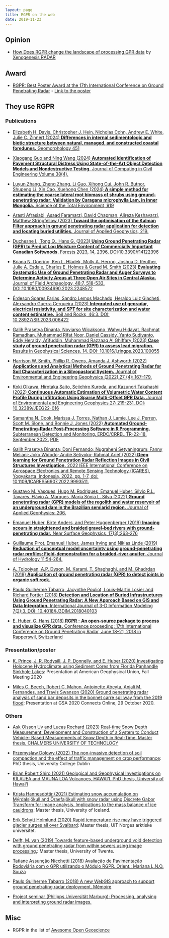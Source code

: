 ```yaml
---
layout: page
title: RGPR on the web
date: 2019-11-23
---
```


<!--
# RGPR: a free and open-source software package to process and visualise <acronym title="Ground Penetrating Radar">GPR</acronym> data
-->

## Opinion

* [How Does RGPR change the landscape of processing GPR data](http://xenogenesis.net/index.php/concrete-scan/41-rgpr-gpr-xenogenesis) by [Xenogenesis RADAR](http://xenogenesis.net/)


## Award

* [RGPR: Best Poster Award at the 17th International Conference on Ground Penetrating Radar](https://www.gpr2018.hsr.ch/index.php?id=18108) - [Link to the poster](https://emanuelhuber.github.io/publications/poster_2018_huber-and-hans_RGPR-new-open-source-package.pdf)

## They use RGPR

### Publications

* [Elizabeth H. Davis, Christopher J. Hein, Nicholas Cohn, Andrew E. White, Julie C. Zinnert (2024) **Differences in internal sedimentologic and biotic structure between natural, managed, and constructed coastal foredunes.** Geomorphology 451](https://doi.org/10.1016/j.geomorph.2024.109083)

* [Xiaogang Guo and Ning Wang (2024) **Automated Identification of Pavement Structural Distress Using State-of-the-Art Object Detection Models and Nondestructive Testing.** Journal of Computing in Civil Engineering Volume 38(4).](https://doi.org/10.1061/JCCEE5.CPENG-5864)

* [Luyun Zhang, Zheng Zhang, Li Guo, Xihong Cui, John R. Butnor, Shupeng Li, Xin Cao, Xuehong Chen (2024) **A simple method for estimating the coarse lateral root biomass of shrubs using ground-penetrating radar: Validation by Caragana microphylla Lam. in Inner Mongolia.** Science of the Total Environment, 919](https://doi.org/10.1016/j.scitotenv.2024.170897)

* [Arasti Afrasiabi, Asaad Faramarzi, David Chapman, Alireza Keshavarzi, Matthew Stringfellow (2023) **Toward the optimisation of the Kalman Filter approach in ground penetrating radar application for detection and locating buried utilities.** Journal of Applied Geophysics, 219.](https://doi.org/10.1016/j.jappgeo.2023.105220)

* [Duchesne I., Tong Q., Hans G. (2023) **Using Ground Penetrating Radar (GPR) to Predict Log Moisture Content of Commercially Important Canadian Softwoods.** Forests 2023, 14, 2396, DOI:10.3390/f14122396](http://dx.doi.org/10.3390/f14122396)

* [Briana N. Doering, Ken L. Hladek, Molly A. Herron, Joshua D. Reuther, Julie A. Esdale, Charles E. Holmes & Gerad M. Smith (2023) **Evaluating Systematic Use of Ground Penetrating Radar and Auger Surveys to Determine Activity Areas at Three Open Air Sites in Central Alaska.** Journal of Field Archaeology, 48:7, 518-533. DOI:10.1080/00934690.2023.2248572](http://dx.doi.org/10.28927/SR.2023.006422)

* [Érdeson Soares Farias, Sandro Lemos Machado, Heraldo Luiz Giacheti, Alexsandro Guerra Cerqueira (2023) **Integrated use of georadar, electrical resistivity, and SPT for site characterization and water content estimative.** Soil and Rocks, 46:3. DOI: 10.28927/SR.2023.006422](http://dx.doi.org/10.28927/SR.2023.006422)

* [Galih Prasetya Dinanta, Noviarso Wicaksono, Wahyu Hidayat, Rachmat Ramadhan, Muhammad Rifat Noor, Daniel Cassidy, Yanto Sudiyanto, Eddy Heraldy,  Afifuddin, Muhammad Razzaaq Al Ghiffary (2023) **Case study of ground penetration radar (GPR) to assess lead migration.** Results in Geophysical Sciences, 14. DOI: 10.1016/j.ringps.2023.100055](https://doi.org/10.1016/j.ringps.2023.100055)

* [Harrison W. Smith, Phillip R. Owens, Amanda J. Ashworth (2022) **Applications and Analytical Methods of Ground Penetrating Radar for Soil Characterization in a Silvopastoral System.** Journal of Environmental and Engineering Geophysics (2022) 27 (4): 167–179.](https://doi.org/10.32389/JEEG22-001)

* [Koki Oikawa, Hirotaka Saito, Seiichiro Kuroda, and Kazunori Takahashi (2022) **Continuous Automatic Estimation of Volumetric Water Content Profile During Infiltration Using Sparse Multi-Offset GPR Data.** Journal of Environmental and Engineering Geophysics 27: 219-231. DOI: 10.32389/JEEG22-016](https://doi.org/10.32389/JEEG22-016)

* [Samantha N. Cook, Marissa J. Torres, Nathan J. Lamie, Lee J. Perren, Scott M. Slone, and Bonnie J. Jones (2022) **Automated Ground-Penetrating-Radar Post-Processing Software in R Programming.** Subterranean Detection and Monitoring. ERDC/CRREL TR-22-18. September 2022.](http://dx.doi.org/10.21079/11681/45621) [PDF](https://apps.dtic.mil/sti/pdfs/AD1181444.pdf)

* [Galih Prasetya Dinanta; Doni Fernando; Nugraheni Setyaningrum; Fanny Meliani; Joko Widodo; Andie Setiyoko; Rahmat Arief (2022) **Deep learning for Ground Penetration Radar Reflection Images in Civil Structures Investigation.** 2022 IEEE International Conference on Aerospace Electronics and Remote Sensing Technology (ICARES), Yogyakarta, Indonesia, 2022, pp. 1-7, doi: 10.1109/ICARES56907.2022.9993511.](http://dx.doi.org/10.1109/ICARES56907.2022.9993511) 


* [Gustavo M. Vasques, Hugo M. Rodrigues, Emanuel Huber, Sílvio R.L. Tavares, Flávio A. Marques, Maria Sônia L. Silva (2022) **Ground penetrating radar (GPR) models of the regolith and water reservoir of an underground dam in the Brazilian semiarid region.** Journal of Applied Geophysics: 206.](https://doi.org/10.1016/j.jappgeo.2022.104797)

* [Emanuel Huber, Birte Anders, and Peter Huggenberger (2019) **Imaging scours in straightened and braided gravel‐bed rivers with ground‐penetrating radar.** Near Surface Geophysics, 17(3):263-276](https://doi.org/10.1002/nsg.12042)

* [Guillaume Pirot, Emanuel Huber, James Irving and Niklas Linde (2019) **Reduction of conceptual model uncertainty using ground-penetrating radar profiles: Field-demonstration for a braided-river aquifer.** Journal of Hydrology 11:54-264.](https://doi.org/10.1016/j.jhydrol.2019.01.047)

* [A. Tolooiyan, A.P. Dyson, M. Karami, T. Shaghaghi, and M. Ghadrdan (2018) **Application of ground penetrating radar (GPR) to detect joints in organic soft rock.**](https://doi.org/10.1520/GTJ20170279)

* [Paulo Guilherme Tabarro, Jacynthe Pouliot, Louis-Martin Losier and Richard Fortier (2018) **Detection and Location of Buried Infrastructures Using Ground Penetrating Radar: A New Approach Based on GIS and Data Integration.** International Journal of 3-D Information Modeling 7(2):3. DOI: 10.4018/IJ3DIM.2018040103](https://doi.org/10.4018/IJ3DIM.2018040103)

* [E. Huber, G. Hans (2018) **RGPR - An open-source package to process and visualize GPR data.** Conference proceeding: 17th International Conference on Ground Penetrating Radar, June 18–21, 2018 in Rapperswil, Switzerland](https://emanuelhuber.github.io/publications/2018_huber-and-hans_RGPR-new-R-package_notes.pdf)

### Presentation/poster

* [K. Prince, J. R. Rodysill,  J. P. Donnelly, and E. Huber (2020) Investigating Holocene Hydroclimate using Sediment Cores from Florida Panhandle Sinkhole Lakes](https://ui.adsabs.harvard.edu/abs/2020AGUFMPP045..04P/abstract): Presentation at American Geophysical Union, Fall Meeting 2020


* [Miles C. Beech, Robert C. Mahon, Antoinette Abeyta, Anjali M. Fernandes, and Travis Swanson (2020) Ground penetrating radar analysis of sand bar deposits in the bonnet carre spillway from the 2019 flood](https://gsa.confex.com/gsa/2020AM/webprogram/Paper357507.html): Presentation at GSA 2020 Connects Online, 29 October 2020.



### Others

*  [Ask Olsson Uv and Lucas Rochard (2023) Real-time Snow Depth Measurement: Development and Construction of a System to Conduct Vehicle- Based Measurements of Snow Depth in Real-Time. Master thesis, CHALMERS UNIVERSITY OF TECHNOLOGY](http://hdl.handle.net/20.500.12380/306578)

* [Przemyslaw Dolowy (2022) The non-invasive detection of soil compaction and the effect of traffic management on crop performance](http://hdl.handle.net/10197/13337): PhD thesis, University College Dublin

* [Brian Robert Shiro (2021) Geological and Geophysical Investigations on KĪLAUEA and MAUNA LOA Volcanoes, HAWAI‘I. PhD thesis, University of Hawai'i](https://scholarspace.manoa.hawaii.edu/server/api/core/bitstreams/975bc8b7-11ce-4f02-a2c5-1ff9c9554939/content)

* [Krista Hannesdóttir (2021) Estimating snow accumulation on Mýrdalsjökull and Öraefajökull with snow radar using Discrete Gabor Transform for image analysis. Implications to the mass balance of ice cauldrons](http://hdl.handle.net/1946/37563): Master thesis, University of Iceland.

* [Erik Schytt Holmlund (2020) Rapid temperature rise may have triggered glacier surges all over Svalbard](https://munin.uit.no/handle/10037/21145): Master thesis, UiT Norges arktiske universitet.

*  [Delft, M. van (2019) Towards feature-based underground void detection with ground penetrating radar from within sewers using image processing.](https://essay.utwente.nl/79979/): Master thesis, University of Twente.

* [Tatiane Assunção Nicchetti (2018) Avaliação de Pavimentação Rodoviária com o GPR utilizando o Módulo RGPR. Orient.: Mariana L.N.O. Souza](http://www.cpgg.ufba.br/gr-geof/geo213/trabalhos-graducao/Tatiane-Nicchetti.pdf)

* [Paulo Guilherme Tabarro (2018) A new WebGIS approach to support ground penetrating radar deployment. Mémoire](https://corpus.ulaval.ca/jspui/bitstream/20.500.11794/33487/1/34965.pdf)

* [Project seminar (Philipps Universität Marburg): Processing, analysing and interpreting ground radar images. ](https://geomoer.github.io/moer-bsc-project-seminar-ground-radar/)

## Misc

* RGPR in the list of [Awesome Open Geoscience](https://github.com/softwareunderground/awesome-open-geoscience)

